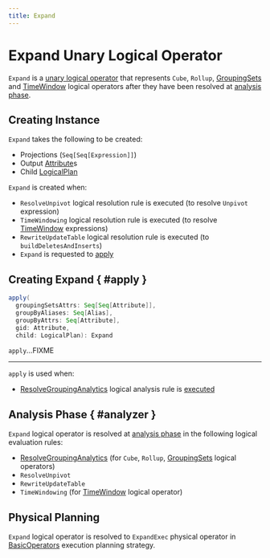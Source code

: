 ```yaml
---
title: Expand
---
```


# Expand Unary Logical Operator

`Expand` is a [unary logical operator](LogicalPlan.md#UnaryNode) that represents `Cube`, `Rollup`, [GroupingSets](GroupingSets.md) and [TimeWindow](../expressions/TimeWindow.md) logical operators after they have been resolved at [analysis phase](#analyzer).

## Creating Instance

`Expand` takes the following to be created:

* <span id="projections"> Projections (`Seq[Seq[Expression]]`)
* <span id="output"> Output [Attribute](../expressions/Attribute.md)s
* <span id="child"> Child [LogicalPlan](LogicalPlan.md)

`Expand` is created when:

* `ResolveUnpivot` logical resolution rule is executed (to resolve `Unpivot` expression)
* `TimeWindowing` logical resolution rule is executed (to resolve [TimeWindow](../expressions/TimeWindow.md) expressions)
* `RewriteUpdateTable` logical resolution rule is executed (to `buildDeletesAndInserts`)
* `Expand` is requested to [apply](#apply)

## Creating Expand { #apply }

```scala
apply(
  groupingSetsAttrs: Seq[Seq[Attribute]],
  groupByAliases: Seq[Alias],
  groupByAttrs: Seq[Attribute],
  gid: Attribute,
  child: LogicalPlan): Expand
```

`apply`...FIXME

---

`apply` is used when:

* [ResolveGroupingAnalytics](../logical-analysis-rules/ResolveGroupingAnalytics.md) logical analysis rule is [executed](../logical-analysis-rules/ResolveGroupingAnalytics.md#constructExpand)

## Analysis Phase { #analyzer }

`Expand` logical operator is resolved at [analysis phase](../Analyzer.md) in the following logical evaluation rules:

* [ResolveGroupingAnalytics](../Analyzer.md#ResolveGroupingAnalytics) (for `Cube`, `Rollup`, [GroupingSets](GroupingSets.md) logical operators)
* `ResolveUnpivot`
* `RewriteUpdateTable`
* `TimeWindowing` (for [TimeWindow](../expressions/TimeWindow.md) logical operator)

## Physical Planning

`Expand` logical operator is resolved to `ExpandExec` physical operator in [BasicOperators](../execution-planning-strategies/BasicOperators.md) execution planning strategy.
